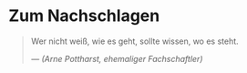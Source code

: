 # Zum Nachschlagen

> Wer nicht weiß, wie es geht, sollte wissen, wo es steht.
>
> &mdash; *(Arne Pottharst, ehemaliger Fachschaftler)*
